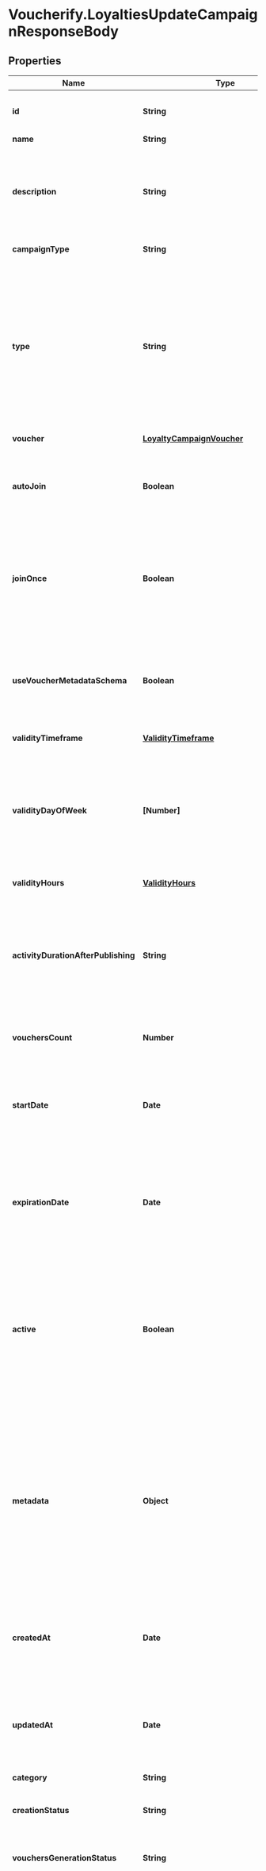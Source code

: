 # Voucherify.LoyaltiesUpdateCampaignResponseBody

## Properties

Name | Type | Description | Notes
------------ | ------------- | ------------- | -------------
**id** | **String** | Unique campaign ID, assigned by Voucherify. | [optional] 
**name** | **String** | Campaign name. | [optional] 
**description** | **String** | An optional field to keep any extra textual information about the campaign such as a campaign description and details. | [optional] 
**campaignType** | **String** | Type of campaign. | [optional] [default to &#39;LOYALTY_PROGRAM&#39;]
**type** | **String** | Defines whether the campaign can be updated with new vouchers after campaign creation.      - &#x60;AUTO_UPDATE&#x60;: the campaign is dynamic, i.e. vouchers will generate based on set criteria     -  &#x60;STATIC&#x60;: vouchers need to be manually published | [optional] 
**voucher** | [**LoyaltyCampaignVoucher**](LoyaltyCampaignVoucher.md) |  | [optional] 
**autoJoin** | **Boolean** | Indicates whether customers will be able to auto-join a loyalty campaign if any earning rule is fulfilled. | [optional] 
**joinOnce** | **Boolean** | Always set to &#x60;true&#x60; for loyalty campaigns, meaning customers can join the campaign only once. It can&#39;t be changed to &#x60;false&#x60;. | [optional] 
**useVoucherMetadataSchema** | **Boolean** | Flag indicating whether the campaign is to use the voucher&#39;s metadata schema instead of the campaign metadata schema. | [optional] 
**validityTimeframe** | [**ValidityTimeframe**](ValidityTimeframe.md) |  | [optional] 
**validityDayOfWeek** | **[Number]** | Integer array corresponding to the particular days of the week in which the voucher is valid.  - &#x60;0&#x60; Sunday - &#x60;1&#x60; Monday - &#x60;2&#x60; Tuesday - &#x60;3&#x60; Wednesday - &#x60;4&#x60; Thursday - &#x60;5&#x60; Friday - &#x60;6&#x60; Saturday | [optional] 
**validityHours** | [**ValidityHours**](ValidityHours.md) |  | [optional] 
**activityDurationAfterPublishing** | **String** | Defines the amount of time the campaign will be active in ISO 8601 format after publishing. For example, a campaign with a &#x60;duration&#x60; of &#x60;P24D&#x60; will be valid for a duration of 24 days. | [optional] 
**vouchersCount** | **Number** | Total number of unique vouchers in campaign. | [optional] 
**startDate** | **Date** | Activation timestamp defines when the campaign starts to be active in ISO 8601 format. Campaign is *inactive before* this date.  | [optional] 
**expirationDate** | **Date** | Expiration timestamp defines when the campaign expires in ISO 8601 format.  Campaign is *inactive after* this date. | [optional] 
**active** | **Boolean** | A flag to toggle the campaign on or off. You can disable a campaign even though it&#39;s within the active period defined by the &#x60;start_date&#x60; and &#x60;expiration_date&#x60;.    - &#x60;true&#x60; indicates an *active* campaign - &#x60;false&#x60; indicates an *inactive* campaign | [optional] 
**metadata** | **Object** | The metadata object stores all custom attributes assigned to the campaign. A set of key/value pairs that you can attach to a campaign object. It can be useful for storing additional information about the campaign in a structured format. | [optional] 
**createdAt** | **Date** | Timestamp representing the date and time when the campaign was created. The value is shown in the ISO 8601 format. | [optional] 
**updatedAt** | **Date** | Timestamp representing the date and time when the campaign was last updated in ISO 8601 format. | [optional] 
**category** | **String** | Unique category name. | [optional] 
**creationStatus** | **String** | Indicates the status of the campaign creation. | [optional] 
**vouchersGenerationStatus** | **String** | Indicates the status of the campaign&#39;s voucher generation. | [optional] 
**readonly** | **Boolean** | Indicates whether the campaign can be only read by a restricted user in the Areas and Stores enterprise feature. It is returned only to restricted users; this field is not returned for users with other roles. | [optional] 
**_protected** | **Boolean** | Indicates whether the resource can be deleted. | [optional] 
**categoryId** | **String** | Unique category ID that this campaign belongs to. | [optional] 
**categories** | [**[Category]**](Category.md) | Contains details about the category. | [optional] 
**object** | **String** | The type of the object represented by JSON. This object stores information about the campaign. | [optional] [default to &#39;campaign&#39;]
**loyaltyTiersExpiration** | [**LoyaltyTiersExpirationAll**](LoyaltyTiersExpirationAll.md) |  | [optional] 
**validationRulesAssignments** | [**ValidationRulesAssignmentsList**](ValidationRulesAssignmentsList.md) |  | [optional] 
**accessSettingsAssignments** | [**AccessSettingsCampaignAssignmentsList**](AccessSettingsCampaignAssignmentsList.md) |  | [optional] 



## Enum: CampaignTypeEnum


* `LOYALTY_PROGRAM` (value: `"LOYALTY_PROGRAM"`)





## Enum: TypeEnum


* `AUTO_UPDATE` (value: `"AUTO_UPDATE"`)

* `STATIC` (value: `"STATIC"`)





## Enum: [ValidityDayOfWeekEnum]


* `0` (value: `0`)

* `1` (value: `1`)

* `2` (value: `2`)

* `3` (value: `3`)

* `4` (value: `4`)

* `5` (value: `5`)

* `6` (value: `6`)





## Enum: CreationStatusEnum


* `DONE` (value: `"DONE"`)

* `IN_PROGRESS` (value: `"IN_PROGRESS"`)

* `FAILED` (value: `"FAILED"`)

* `DRAFT` (value: `"DRAFT"`)

* `MODIFYING` (value: `"MODIFYING"`)





## Enum: VouchersGenerationStatusEnum


* `DONE` (value: `"DONE"`)

* `IN_PROGRESS` (value: `"IN_PROGRESS"`)

* `FAILED` (value: `"FAILED"`)

* `DRAFT` (value: `"DRAFT"`)

* `MODIFYING` (value: `"MODIFYING"`)




